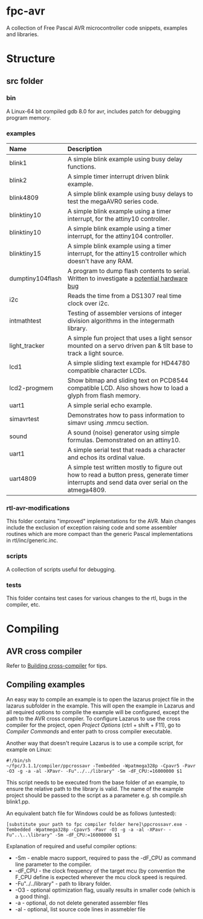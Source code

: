 # fpc-avr
A collection of Free Pascal AVR microcontroller code snippets, examples and libraries.

# Structure
## src folder
### bin
A Linux-64 bit compiled gdb 8.0 for avr, includes patch for debugging program memory.

### examples
| Name | Description |
| :--- | :--- |
| blink1 | A simple blink example using busy delay functions. |
| blink2 | A simple timer interrupt driven blink example. |
| blink4809 | A simple blink example using busy delays to test the megaAVR0 series code. |
| blinktiny10 | A simple blink example using a timer interrupt, for the attiny10 controller. |
| blinktiny10 | A simple blink example using a timer interrupt, for the attiny104 controller. |
| blinktiny15 | A simple blink example using a timer interrupt, for the attiny15 controller which doesn't have any RAM. |
| dumptiny104flash | A program to dump flash contents to serial.  Written to investigate a [potential hardware bug](https://www.avrfreaks.net/forum/critical-hardware-bug-attiny102-and-attiny104)
| i2c | Reads the time from a DS1307 real time clock over i2c. |
| intmathtest | Testing of assembler versions of integer division algorithms in the integermath library. |
| light_tracker | A simple fun project that uses a light sensor mounted on a servo driven pan & tilt base to track a light source. |
| lcd1 | A simple sliding text example for HD44780 compatible character LCDs. |
| lcd2-progmem | Show bitmap and sliding text on PCD8544 compatible LCD. Also shows how to load a glyph from flash memory. |
| uart1 | A simple serial echo example. |
| simavrtest | Demonstrates how to pass information to simavr using .mmcu section. |
| sound | A sound (noise) generator using simple formulas. Demonstrated on an attiny10. |
| uart1 | A simple serial test that reads a character and echos its ordinal value. |
| uart4809 | A simple test written mostly to figure out how to read a button press, generate timer interrupts and send data over serial on the atmega4809. |

### rtl-avr-modifications
This folder contains "improved" implementations for the AVR. Main changes include the exclusion of exception raising code and some assembler routines which are more compact than the generic Pascal implementations in rtl/inc/generic.inc.
### scripts
A collection of scripts useful for debugging.
### tests
This folder contains test cases for various changes to the rtl, bugs in the compiler, etc.
# Compiling
## AVR cross compiler
Refer to [Building cross-compiler](http://wiki.freepascal.org/AVR#Building_cross-compiler) for tips.

## Compiling examples
An easy way to compile an example is to open the lazarus project file in the lazarus subfolder in the example.
This will open the example in Lazarus and all required options to compile the example will be configured, except the path to the AVR cross compiler.
To configure Lazarus to use the cross compiler for the project, open _Project Options_ (ctrl + shift + F11), go to _Compiler Commands_ and enter path to cross compiler executable.

Another way that doesn't require Lazarus is to use a compile script, for example on Linux:
```
#!/bin/sh
~/fpc/3.1.1/compiler/ppcrossavr -Tembedded -Wpatmega328p -Cpavr5 -Pavr -O3 -g -a -al -XPavr- -Fu"../../library" -Sm -dF_CPU:=16000000 $1
```

This script needs to be executed from the base folder of an example, to ensure the relative path to the library is valid. The name of the example project should be passed to the script as a parameter e.g. sh compile.sh blink1.pp.

An equivalent batch file for Windows could be as follows (untested):

```
[substitute your path to fpc compiler folder here]\ppcrossavr.exe -Tembedded -Wpatmega328p -Cpavr5 -Pavr -O3 -g -a -al -XPavr- -Fu"..\..\library" -Sm -dF_CPU:=16000000 $1
```

Explanation of required and useful compiler options:
* -Sm - enable macro support, required to pass the -dF_CPU as command line parameter to the compiler.
* -dF_CPU - the clock frequency of the target mcu (by convention the F_CPU define is expected wherever the mcu clock speed is required.
* -Fu"../../library" - path to library folder.
* -O3 - optional optimization flag, usually results in smaller code (which is a good thing).
* -a - optional, do not delete generated assembler files
* -al - optional, list source code lines in assmebler file

